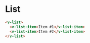 # List

```html
<v-list>
  <v-list-item>Item #1</v-list-item>
  <v-list-item>Item #2</v-list-item>
</v-list>
```
